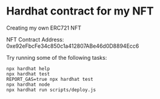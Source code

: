 # Hardhat contract for my NFT 
Creating my own ERC721 NFT

NFT Contract Address: 0xe92eFbcFe34c850c1a412807ABe46d0D8894Ecc6

Try running some of the following tasks:

```shell
npx hardhat help
npx hardhat test
REPORT_GAS=true npx hardhat test
npx hardhat node
npx hardhat run scripts/deploy.js
```
